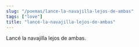 ```yaml
---
slug: "/poemas/lance-la-navajilla-lejos-de-ambas"
tags: ["love"]
title: "lancé-la-navajilla-lejos-de-ambas"
---
```

Lancé la navajilla lejos de ambas.